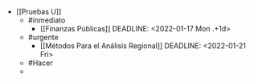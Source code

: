 - [[Pruebas U]]
	- #inmediato
		- [[Finanzas Públicas]]
		  DEADLINE: <2022-01-17 Mon .+1d>
	- #urgente
		- [[Métodos Para el Análisis Regional]]
		  DEADLINE: <2022-01-21 Fri>
	- #Hacer
	-